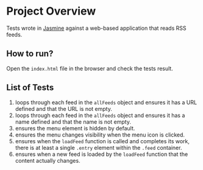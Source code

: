 # Project Overview

Tests wrote in [Jasmine](http://jasmine.github.io/) against a web-based application that reads RSS feeds.

## How to run?

Open the `index.html` file in the browser and check the tests result.

## List of Tests

1. loops through each feed in the `allFeeds` object and ensures it has a URL defined and that the URL is not empty.
2. loops through each feed in the `allFeeds` object and ensures it has a name defined and that the name is not empty.
4. ensures the menu element is hidden by default.
5. ensures the menu changes visibility when the menu icon is clicked.
7. ensures when the `loadFeed` function is called and completes its work, there is at least a single `.entry` element within the `.feed` container.
9. ensures when a new feed is loaded by the `loadFeed` function that the content actually changes.
